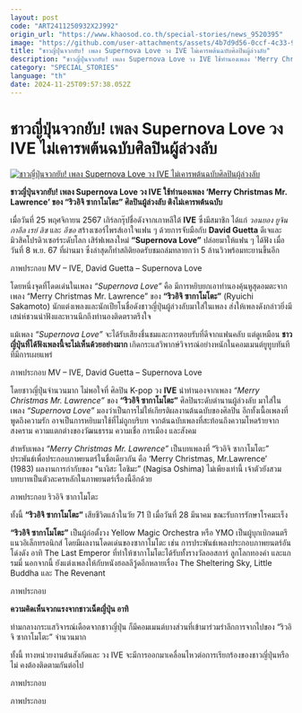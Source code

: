 ```yaml
---
layout: post
code: "ART2411250932X2J992"
origin_url: "https://www.khaosod.co.th/special-stories/news_9520395"
image: "https://github.com/user-attachments/assets/4b7d9d56-0ccf-4c33-9062-f068a9c49eff"
title: "ชาวญี่ปุ่นจวกยับ! เพลง Supernova Love วง IVE ไม่เคารพต้นฉบับศิลปินผู้ล่วงลับ"
description: "ชาวญี่ปุ่นจวกยับ! เพลง Supernova Love วง IVE ใช้ทำนองเพลง 'Merry Christmas Mr. Lawrence' ของ \"ริวอิจิ ซากาโมโตะ\" ศิลปินผู้ล่วงลับ ติงไม่เคารพต้นฉบับ"
category: "SPECIAL_STORIES"
language: "th"
date: 2024-11-25T09:57:38.052Z
---
```


# ชาวญี่ปุ่นจวกยับ! เพลง Supernova Love วง IVE ไม่เคารพต้นฉบับศิลปินผู้ล่วงลับ

[![ชาวญี่ปุ่นจวกยับ! เพลง Supernova Love วง IVE ไม่เคารพต้นฉบับศิลปินผู้ล่วงลับ](https://www.khaosod.co.th/wpapp/uploads/2024/11/super-nova-love-drama-02.jpg "ชาวญี่ปุ่นจวกยับ! เพลง Supernova Love วง IVE ไม่เคารพต้นฉบับศิลปินผู้ล่วงลับ")](https://www.khaosod.co.th/wpapp/uploads/2024/11/super-nova-love-drama-02.jpg)

**ชาวญี่ปุ่นจวกยับ! เพลง Supernova Love วง IVE ใช้ทำนองเพลง ‘Merry Christmas Mr. Lawrence’ ของ “ริวอิจิ ซากาโมโตะ” ศิลปินผู้ล่วงลับ ติงไม่เคารพต้นฉบับ**

เมื่อวันที่ 25 พฤศจิกายน 2567 เกิร์ลกรุ๊ปชื่อดังจากเกาหลีใต้ **IVE** ซึ่งมีสมาชิก ได้แก่ _วอนยอง ยูจิน กาอึล เรย์ ลิซ_ และ _อีซอ_ สร้างเซอร์ไพรส์เอาใจแฟน ๆ ด้วยการจับมือกับ **David Guetta** ดีเจและมิวสิคโปรดิวเซอร์ระดับโลก เสิร์ฟเพลงใหม่ **“Supernova Love”** ปล่อยมาให้แฟน ๆ ได้ฟัง เมื่อวันที่ 8 พ.ย. 67 ที่ผ่านมา ซึ่งล่าสุดก็ทำสถิติยอดรับชมถล่มทลายกว่า 5 ล้านวิวพร้อมทะยานขึ้นอีก

ภาพประกอบ MV – IVE, David Guetta – Supernova Love

โดยหนึ่งจุดที่โดดเด่นในเพลง _“Supernova Love”_ คือ มีการหยิบยกเอาทำนองคุ้นหูสุดอมตะจากเพลง “Merry Christmas Mr. Lawrence” ของ **“ริวอิจิ ซากาโมโตะ”** (Ryuichi Sakamoto) นักแต่งเพลงและนักเปียโนชื่อดังชาวญี่ปุ่นผู้ล่วงลับมาใส่ในเพลง ส่งให้เพลงดังกล่าวยิ่งมีเสน่ห์ชวนน่าฟังและหวนนึกถึงทำนองติดตราตรึงใจ

แม้เพลง _“Supernova Love”_ จะได้รับเสียงชื่นชมและการตอบรับที่ดีจากแฟนคลับ แต่ดูเหมือน **ชาวญี่ปุ่นที่ได้ฟังเพลงนี้จะไม่เห็นด้วยอย่างมาก** เกิดกระแสวิพากษ์วิจารณ์อย่างหนักในคอมเมนต์ยูทูบทันทีที่มีการเผยแพร่

ภาพประกอบ MV – IVE, David Guetta – Supernova Love

โดยชาวญี่ปุ่นจำนวนมาก ไม่พอใจที่ ศิลปิน K-pop วง **IVE** นำทำนองจากเพลง _“Merry Christmas Mr. Lawrence”_ ของ **“ริวอิจิ ซากาโมโตะ”** ศิลปินระดับตำนานผู้ล่วงลับ มาใส่ในเพลง _“Supernova Love”_ มองว่าเป็นการไม่ให้เกียรติผลงานต้นฉบับของศิลปิน อีกทั้งเนื้อเพลงที่พูดถึงความรัก อาจเป็นการหยิบมาใช้ที่ไม่ถูกบริบท จากต้นฉบับเพลงที่สะท้อนถึงความโหดร้ายจากสงคราม ความแตกต่างของวัฒนธรรม ความเชื่อ การเมือง และสังคม

สำหรับเพลง _“Merry Christmas Mr. Lawrence”_ เป็นบทเพลงที่ “ริวอิจิ ซากาโมโตะ” ประพันธ์เพื่อประกอบภาพยนตร์ในชื่อเดียวกัน คือ ‘Merry Christmas, Mr.Lawrence’ (1983) ผลงานการกำกับของ “นางิสะ โอชิมะ” (Nagisa Oshima) ไม่เพียงเท่านี้ เจ้าตัวยังสวมบทบาทเป็นตัวละครหลักในภาพยนตร์เรื่องนี้อีกด้วย

ภาพประกอบ ริวอิจิ ซากาโมโตะ

ทั้งนี้ **“ริวอิจิ ซากาโมโตะ”** เสียชีวิตแล้วในวัย 71 ปี เมื่อวันที่ 28 มีนาคม ขณะรับการรักษาโรคมะเร็ง

**“ริวอิจิ ซากาโมโตะ”** เป็นผู้ก่อตั้งวง Yellow Magic Orchestra หรือ YMO เป็นผู้บุกเบิกดนตรีแนวอิเล็กทรอนิกส์ โดยมีผลงานโดดเด่นของซากาโมโตะ เช่น การประพันธ์เพลงประกอบภาพยนตร์อันโด่งดัง อาทิ The Last Emperor ที่ทำให้ซากาโมโตะได้รับทั้งรางวัลออสการ์ ลูกโลกทองคำ และแกรมมี่ นอกจากนี้ ยังแต่งเพลงให้กับหนังฮอลลีวู้ดอีกหลายเรื่อง The Sheltering Sky, Little Buddha และ The Revenant

ภาพประกอบ

**ความคิดเห็นจวกแรงจากชาวเน็ตญี่ปุ่น อาทิ**

ท่ามกลางกระแสวิจารณ์เดือดจากชาวญี่ปุ่น ก็มีคอมเมนต์บางส่วนที่เข้ามาร่วมรำลึกการจากไปของ “ริวอิจิ ซากาโมโตะ” จำนวนมาก

ทั้งนี้ ทางหน่วยงานต้นสังกัดและ วง IVE จะมีการออกมาเคลื่อนไหวต่อการเรียกร้องของชาวญี่ปุ่นหรือไม่ คงต้องติดตามกันต่อไป

ภาพประกอบ

ภาพประกอบ





